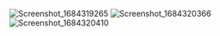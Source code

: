 ![Screenshot_1684319265](https://github.com/Anggiisaap/Aplikasi-Pencarian-Cafee/assets/129248514/da2b2146-f420-4fe8-a66c-0b64ae041df1)
![Screenshot_1684320366](https://github.com/Anggiisaap/Aplikasi-Pencarian-Cafee/assets/129248514/7b8a0983-e710-492f-9420-605f8cdaa625)
![Screenshot_1684320410](https://github.com/Anggiisaap/Aplikasi-Pencarian-Cafee/assets/129248514/a1289057-f12a-4597-8838-6b458159d4bf)

